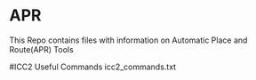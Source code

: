 # APR
This Repo contains files with information on Automatic Place and Route(APR) Tools

#ICC2 Useful Commands
icc2_commands.txt
